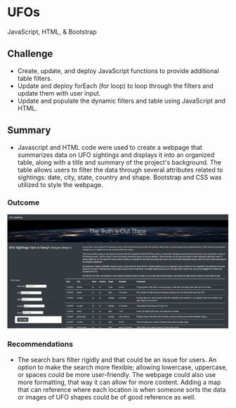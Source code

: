 # UFOs
JavaScript, HTML, & Bootstrap

## Challenge
- Create, update, and deploy JavaScript functions to provide additional table filters.
- Update and deploy forEach (for loop) to loop through the filters and update them with user input.
- Update and populate the dynamic filters and table using JavaScript and HTML.

## Summary
- Javascript and HTML code were used to create a webpage that summarizes data on UFO sightings and displays it into an organized table, along with a title and summary of the project's background. The table allows users to filter the data through several attributes related to sightings: date, city, state, country and shape. Bootstrap and CSS was utilized to style the webpage.

### Outcome
![alt text](https://github.com/elenaguilarv/UFOs/blob/master/sighting_webpage.PNG)

### Recommendations
- The search bars filter rigidly and that could be an issue for users. An option to make the search more flexible; allowing lowercase, uppercase, or spaces could be more user-friendly. The webpage could also use more formatting, that way it can allow for more content. Adding a map that can reference where each location is when someone sorts the data or images of UFO shapes could be of good reference as well.
